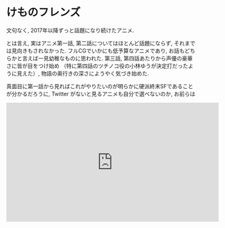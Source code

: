 # けものフレンズ

文句なく, 2017年以降ずっと話題になり続けたアニメ.

とは言え, 実はアニメ第一話, 第二話についてはほとんど話題にならず, それまでは見向きもされなかった.
フルCGでいかにも低予算なアニメであり, お話もどちらかと言えば一見幼稚なものに思われた.
第三話, 第四話あたりから声優の豪華さに皆が目をつけ始め
（特に第四話のツチノコ役の小林ゆうが決定打だったように見えた）,
物語の奥行きの深さにようやく気づき始めた.

真面目に第一話から見ればこれがやりたいのが明らかに硬派終末SFであることが分かるだろうに, Twitter がないと見るアニメも自分で選べないのか, お前らは

<iframe width="560" height="315" src="https://www.youtube-nocookie.com/embed/DJcOyyK7zHM" frameborder="0" allow="accelerometer; autoplay; encrypted-media; gyroscope; picture-in-picture" allowfullscreen></iframe>
